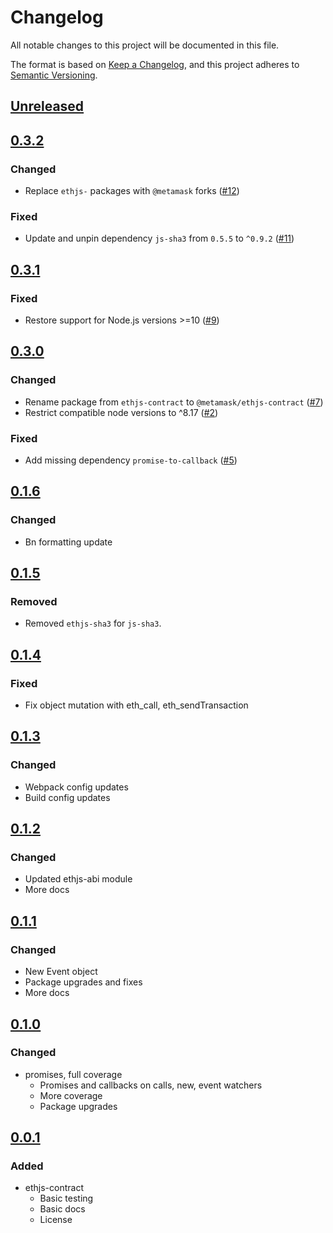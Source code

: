 # Changelog
All notable changes to this project will be documented in this file.

The format is based on [Keep a Changelog](https://keepachangelog.com/en/1.0.0/),
and this project adheres to [Semantic Versioning](https://semver.org/spec/v2.0.0.html).

## [Unreleased]

## [0.3.2]
### Changed
- Replace `ethjs-` packages with `@metamask` forks ([#12](https://github.com/MetaMask/ethjs-contract/pull/12))

### Fixed
- Update and unpin dependency `js-sha3` from `0.5.5` to `^0.9.2` ([#11](https://github.com/MetaMask/ethjs-contract/pull/11))

## [0.3.1]
### Fixed
- Restore support for Node.js versions >=10 ([#9](https://github.com/MetaMask/ethjs-contract/pull/9))

## [0.3.0]
### Changed
- Rename package from `ethjs-contract` to `@metamask/ethjs-contract` ([#7](https://github.com/MetaMask/ethjs-contract/pull/7))
- Restrict compatible node versions to ^8.17 ([#2](https://github.com/MetaMask/ethjs-contract/pull/2))

### Fixed
- Add missing dependency `promise-to-callback` ([#5](https://github.com/MetaMask/ethjs-contract/pull/5))

## [0.1.6]
### Changed
- Bn formatting update

## [0.1.5]
### Removed
- Removed `ethjs-sha3` for `js-sha3`.

## [0.1.4]
### Fixed
- Fix object mutation with eth_call, eth_sendTransaction

## [0.1.3]
### Changed
- Webpack config updates
- Build config updates

## [0.1.2]
### Changed
- Updated ethjs-abi module
- More docs

## [0.1.1]
### Changed
- New Event object
- Package upgrades and fixes
- More docs

## [0.1.0]
### Changed
- promises, full coverage
  - Promises and callbacks on calls, new, event watchers
  - More coverage
  - Package upgrades

## [0.0.1]
### Added
- ethjs-contract
  - Basic testing
  - Basic docs
  - License

[Unreleased]: https://github.com/MetaMask/ethjs-contract/compare/v0.3.2...HEAD
[0.3.2]: https://github.com/MetaMask/ethjs-contract/compare/v0.3.1...v0.3.2
[0.3.1]: https://github.com/MetaMask/ethjs-contract/compare/v0.3.0...v0.3.1
[0.3.0]: https://github.com/MetaMask/ethjs-contract/compare/v0.1.6...v0.3.0
[0.1.6]: https://github.com/MetaMask/ethjs-contract/compare/v0.1.5...v0.1.6
[0.1.5]: https://github.com/MetaMask/ethjs-contract/compare/v0.1.4...v0.1.5
[0.1.4]: https://github.com/MetaMask/ethjs-contract/compare/v0.1.3...v0.1.4
[0.1.3]: https://github.com/MetaMask/ethjs-contract/compare/v0.1.2...v0.1.3
[0.1.2]: https://github.com/MetaMask/ethjs-contract/compare/v0.1.1...v0.1.2
[0.1.1]: https://github.com/MetaMask/ethjs-contract/compare/v0.1.0...v0.1.1
[0.1.0]: https://github.com/MetaMask/ethjs-contract/compare/v0.0.1...v0.1.0
[0.0.1]: https://github.com/MetaMask/ethjs-contract/releases/tag/v0.0.1
